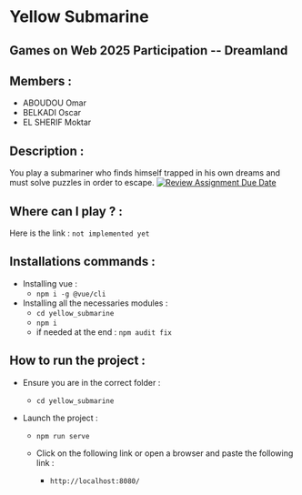 # Yellow Submarine
## Games on Web 2025 Participation -- Dreamland

## Members : 
- ABOUDOU Omar
- BELKADI Oscar
- EL SHERIF Moktar

## Description : 

You play a submariner who finds himself trapped in his own dreams and must solve puzzles in order to escape.
[![Review Assignment Due Date](https://classroom.github.com/assets/deadline-readme-button-22041afd0340ce965d47ae6ef1cefeee28c7c493a6346c4f15d667ab976d596c.svg)](https://classroom.github.com/a/tcwhlYLU)

## Where can I play ? : 

Here is the link : 
`` not implemented yet ``

## Installations commands : 

- Installing vue :
    - `` npm i -g @vue/cli ``
- Installing all the necessaries modules :
    - `` cd yellow_submarine ``
    - `` npm i ``
    - if needed at the end : ``npm audit fix``

## How to run the project :
- Ensure you are in the correct folder :
    - `` cd yellow_submarine ``

- Launch the project :
    - `` npm run serve ``

  - Click on the following link or open a browser and paste the following link : 
    - `` http://localhost:8080/ `` 